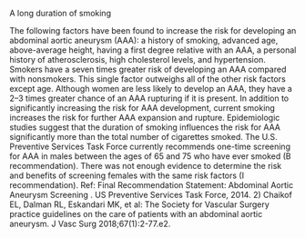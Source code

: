 A long duration of smoking

The following factors have been found to increase the risk for developing an abdominal aortic aneurysm
(AAA): a history of smoking, advanced age, above-average height, having a first degree relative with an
AAA, a personal history of atherosclerosis, high cholesterol levels, and hypertension. Smokers have a
seven times greater risk of developing an AAA compared with nonsmokers. This single factor outweighs
all of the other risk factors except age. Although women are less likely to develop an AAA, they have a
2–3 times greater chance of an AAA rupturing if it is present.
In addition to significantly increasing the risk for AAA development, current smoking increases the risk
for further AAA expansion and rupture. Epidemiologic studies suggest that the duration of smoking
influences the risk for AAA significantly more than the total number of cigarettes smoked. The U.S.
Preventive Services Task Force currently recommends one-time screening for AAA in males between the
ages of 65 and 75 who have ever smoked (B recommendation). There was not enough evidence to
determine the risk and benefits of screening females with the same risk factors (I recommendation).
Ref: Final Recommendation Statement: Abdominal Aortic Aneurysm Screening . US Preventive Services Task Force, 2014. 2)
Chaikof EL, Dalman RL, Eskandari MK, et al: The Society for Vascular Surgery practice guidelines on the care of patients
with an abdominal aortic aneurysm. J Vasc Surg 2018;67(1):2-77.e2.